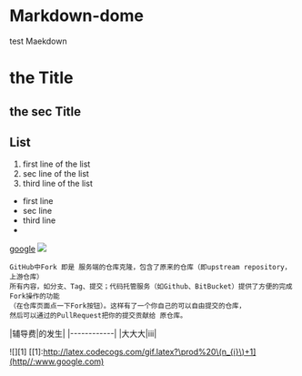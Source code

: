 # Markdown-dome
test Maekdown


# the Title
## the sec Title

## List
1. first line of the list
2. sec line of the list
3. third line of the list

- first line
- sec line
- third line
-
[google](http://www.google.com)
![](http://livedoor.blogimg.jp/news101/imgs/9/0/90396bf1.jpg)

```
GitHub中Fork 即是 服务端的仓库克隆，包含了原来的仓库（即upstream repository，上游仓库）
所有内容，如分支、Tag、提交；代码托管服务（如Github、BitBucket）提供了方便的完成Fork操作的功能
（在仓库页面点一下Fork按钮）。这样有了一个你自己的可以自由提交的仓库，
然后可以通过的PullRequest把你的提交贡献给 原仓库。
```

|辅导费|的发生|
|------------|
|大大大|iii|

![][1]
[[1]:http://latex.codecogs.com/gif.latex?\prod%20\(n_{i}\)+1](http//:www.google.com)
